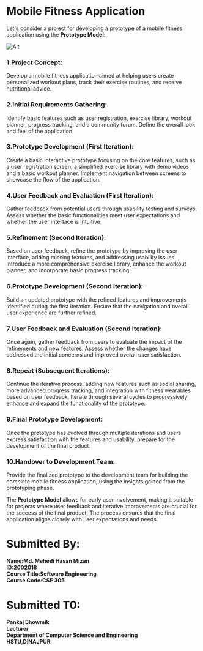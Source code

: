 # Mobile Fitness Application

Let's consider a project for developing a prototype of a mobile fitness application using the **Prototype Model**:

![Alt](https://miro.medium.com/v2/resize:fit:1400/1*ZDlW4YN2UVQqD3-_l69dSw.png)

### 1.Project Concept:

Develop a mobile fitness application aimed at helping users create personalized workout plans, track their exercise routines, and receive nutritional advice.

### 2.Initial Requirements Gathering:

Identify basic features such as user registration, exercise library, workout planner, progress tracking, and a community forum.
Define the overall look and feel of the application.

### 3.Prototype Development (First Iteration):

Create a basic interactive prototype focusing on the core features, such as a user registration screen, a simplified exercise library with demo videos, and a basic workout planner.
Implement navigation between screens to showcase the flow of the application.

### 4.User Feedback and Evaluation (First Iteration):

Gather feedback from potential users through usability testing and surveys.
Assess whether the basic functionalities meet user expectations and whether the user interface is intuitive.

### 5.Refinement (Second Iteration):

Based on user feedback, refine the prototype by improving the user interface, adding missing features, and addressing usability issues.
Introduce a more comprehensive exercise library, enhance the workout planner, and incorporate basic progress tracking.

### 6.Prototype Development (Second Iteration):

Build an updated prototype with the refined features and improvements identified during the first iteration.
Ensure that the navigation and overall user experience are further refined.

### 7.User Feedback and Evaluation (Second Iteration):

Once again, gather feedback from users to evaluate the impact of the refinements and new features.
Assess whether the changes have addressed the initial concerns and improved overall user satisfaction.

### 8.Repeat (Subsequent Iterations):

Continue the iterative process, adding new features such as social sharing, more advanced progress tracking, and integration with fitness wearables based on user feedback.
Iterate through several cycles to progressively enhance and expand the functionality of the prototype.

### 9.Final Prototype Development:

Once the prototype has evolved through multiple iterations and users express satisfaction with the features and usability, prepare for the development of the final product.

### 10.Handover to Development Team:

Provide the finalized prototype to the development team for building the complete mobile fitness application, using the insights gained from the prototyping phase.


The **Prototype Model** allows for early user involvement, making it suitable for projects where user feedback and iterative improvements are crucial for the success of the final product. The process ensures that the final application aligns closely with user expectations and needs.


# Submitted By:  
**Name:Md. Mehedi Hasan Mizan**  
**ID:2002018**  
**Course Title:Software Engineering**  
**Course Code:CSE 305**

# Submitted T0:  
**Pankaj Bhowmik**  
**Lecturer**  
**Department of Computer Science and Engineering**  
**HSTU,DINAJPUR**
